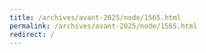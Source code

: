 ```yaml
---
title: /archives/avant-2025/node/1565.html
permalink: /archives/avant-2025/node/1565.html
redirect: /
---
```


